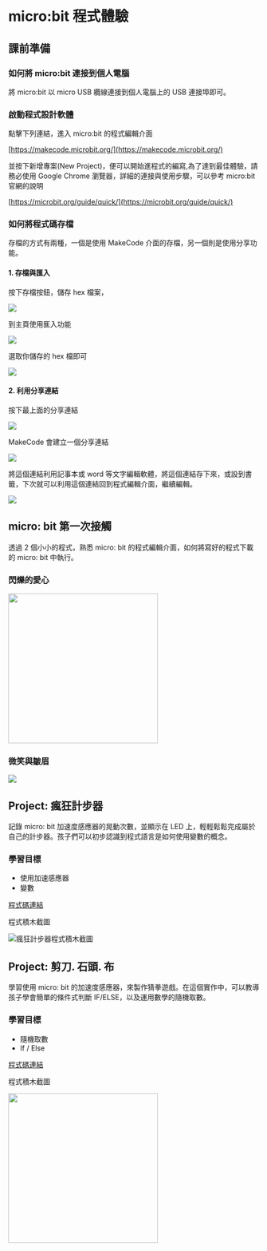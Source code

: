 # micro:bit 程式體驗

## 課前準備

### 如何將 micro:bit 連接到個人電腦

將 micro:bit 以 micro USB 纜線連接到個人電腦上的 USB 連接埠即可。

### 啟動程式設計軟體

點擊下列連結，進入 micro:bit 的程式編輯介面

[https://makecode.microbit.org/](https://makecode.microbit.org/)

並按下新增專案(New Project)，便可以開始進程式的編寫,為了達到最佳體驗，請務必使用 Google Chrome 瀏覽器，詳細的連接與使用步驟，可以參考 micro:bit 官網的說明

[https://microbit.org/guide/quick/](https://microbit.org/guide/quick/)

### 如何將程式碼存檔

存檔的方式有兩種，一個是使用 MakeCode 介面的存檔，另一個則是使用分享功能。

#### 1. 存檔與匯入

按下存檔按鈕，儲存 hex 檔案，

![](https://i.imgur.com/vsIxa8B.png)

到主頁使用龨入功能

![](https://i.imgur.com/vii4tOx.png)

選取你儲存的 hex 檔即可

![](https://i.imgur.com/TrcVIj1.png)

#### 2. 利用分享連結

按下最上面的分享連結

![](https://i.imgur.com/ND6MZGD.png)

MakeCode 會建立一個分享連結

![](https://i.imgur.com/m1aXL6Q.png)

將這個連結利用記事本或 word 等文字編輯軟體，將這個連結存下來，或設到書籤，下次就可以利用這個連結回到程式編輯介面，繼續編輯。

![](https://i.imgur.com/ysUEEUU.png)

## micro: bit 第一次接觸

透過 2 個小小的程式，熟悉 micro: bit 的程式編輯介面，如何將寫好的程式下載的 micro: bit 中執行。

### 閃爍的愛心

<img src="https://i.imgur.com/SlyxZc1.png" width=300>

### 微笑與皺眉

![](https://i.imgur.com/Nvpwbfc.png)

## Project: 瘋狂計步器

記錄 micro: bit 加速度感應器的晃動次數，並顯示在 LED 上，輕輕鬆鬆完成屬於自己的計步器。孩子們可以初步認識到程式語言是如何使用變數的概念。

### 學習目標

- 使用加速感應器
- 變數

[程式碼連結](https://makecode.microbit.org/_41TieV6boY0u)

程式積木截圖

![瘋狂計步器程式積木截圖](https://i.imgur.com/C0rcRDe.png)

## Project: 剪刀. 石頭. 布

學習使用 micro: bit 的加速度感應器，來製作猜拳遊戲。在這個實作中，可以教導孩子學會簡單的條件式判斷 IF/ELSE，以及運用數學的隨機取數。

### 學習目標

- 隨機取數
- If / Else

[程式碼連結](https://makecode.microbit.org/_fvFa3sb60gfm)

程式積木截圖

<img src="https://i.imgur.com/qt90Yiw.png" width=300>
